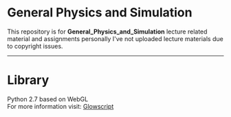 # General Physics and Simulation
This repository is for **General_Physics_and_Simulation** lecture related material and assignments personally
I've not uploaded lecture materials due to copyright issues.  

---

# Library
Python 2.7 based on WebGL  
For more information visit: [Glowscript](https://www.glowscript.org/)
